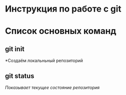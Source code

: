 # Инструкция по работе с git


# Список основных команд

## git init
*Создаём локальньный репозиторий

## git status
*Показывает текущее состояние репозитория*